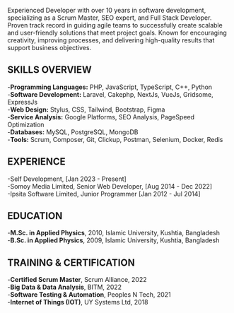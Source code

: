 Experienced Developer with over 10 years in software development, specializing as a Scrum
Master, SEO expert, and Full Stack Developer. Proven track record in guiding agile teams to
successfully create scalable and user-friendly solutions that meet project goals. Known for
encouraging creativity, improving processes, and delivering high-quality results that support
business objectives.

SKILLS OVERVIEW
------------------------------------------------------------------------------------------------------------------------------
-**Programming Languages:** PHP, JavaScript, TypeScript, C++, Python<br>
-**Software Development:** Laravel, Cakephp, NextJs, VueJs, Gridsome, ExpressJs<br>
-**Web Design:** Stylus, CSS, Tailwind, Bootstrap, Figma<br>
-**Service Analysis:** Google Platforms, SEO Analysis, PageSpeed Optimization<br>
-**Databases:** MySQL, PostgreSQL, MongoDB<br>
-**Tools:** Scrum, Composer, Git, Clickup, Postman, Selenium, Docker, Redis

EXPERIENCE
------------------------------------------------------------------------------------------------------------------------------
-Self Development, [Jan 2023 - Present]<br>
-Somoy Media Limited, Senior Web Developer, [Aug 2014 - Dec 2022]<br>
-Ipsita Software Limited, Junior Programmer [Jan 2012 - Jul 2014]<br>

EDUCATION
------------------------------------------------------------------------------------------------------------------------------
-**M.Sc. in Applied Physics**, 2010, Islamic University, Kushtia, Bangladesh<br>
-**B.Sc. in Applied Physics**, 2009, Islamic University, Kushtia, Bangladesh<br>

TRAINING & CERTIFICATION
------------------------------------------------------------------------------------------------------------------------------
-**Certified Scrum Master**, Scrum Alliance, 2022<br>
-**Big Data & Data Analysis**, BITM, 2022<br>
-**Software Testing & Automation**, Peoples N Tech, 2021<br>
-**Internet of Things (IOT)**, UY Systems Ltd, 2018<br>

